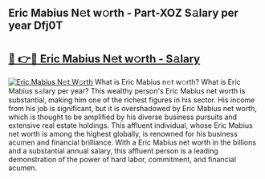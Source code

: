 ## Eric Mabius N𝚎t w𝚘rth - Part-XOZ S𝚊lary per year Dfj0T

# <h2><a href="http://gc08ppm.nevu.top/?p=Eric+Mabius">🔗 👉🔴 Eric Mabius N𝚎t w𝚘rth - S𝚊lary</a></h2>

[![Eric Mabius N𝚎t W𝚘rth](https://i.imgur.com/Oavwk0R.jpeg)](http://gc08ppm.nevu.top/?p=Eric+Mabius)
What is Eric Mabius n𝚎t w𝚘rth? What is Eric Mabius s𝚊lary per year?
This wealthy person's Eric Mabius net worth is substantial, making him one of the richest figures in his sector. His income from his job is significant, but it is overshadowed by Eric Mabius net worth, which is thought to be amplified by his diverse business pursuits and extensive real estate holdings. This affluent individual, whose Eric Mabius net worth is among the highest globally, is renowned for his business acumen and financial brilliance. With a Eric Mabius net worth in the billions and a substantial annual salary, this affluent person is a leading demonstration of the power of hard labor, commitment, and financial acumen.
